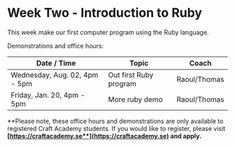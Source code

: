 # Week Two - Introduction to Ruby

This week make our first computer program using the Ruby language.

Demonstrations and office hours:

| Date / Time | Topic | Coach |
| --- | --- | --- |
| Wednesday, Aug. 02, 4pm - 5pm | Out first Ruby program | Raoul/Thomas |
| Friday, Jan. 20, 4pm - 5pm | More ruby demo | Raoul/Thomas |

**Please note, these office hours and demonstrations are only available to registered Craft Academy students. If you would like to register, please visit **[**https://craftacademy.se**](https://craftacademy.se)** and apply.**

